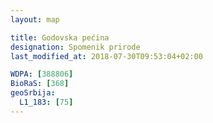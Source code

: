 ```yaml
---
layout: map

title: Godovska pećina
designation: Spomenik prirode
last_modified_at: 2018-07-30T09:53:04+02:00

WDPA: [388806]
BioRaS: [368]
geoSrbija:
  L1_183: [75]
---
```

